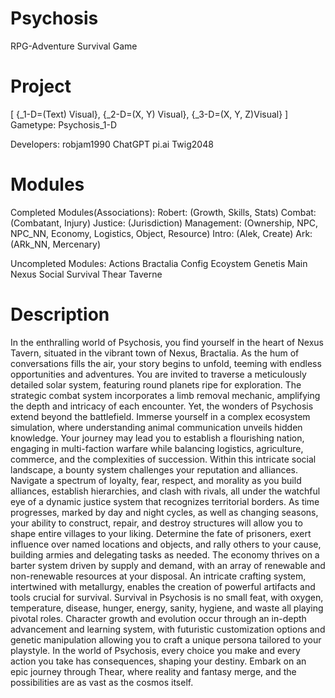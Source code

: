 # Psychosis

RPG-Adventure Survival Game

# Project

[
{_1-D=(Text) Visual},
{_2-D=(X, Y) Visual},
{_3-D=(X, Y, Z)Visual}
]
Gametype: 
	Psychosis_1-D

Developers:
	robjam1990
	ChatGPT
	pi.ai
	Twig2048

# Modules

Completed Modules(Associations):
	Robert: (Growth, Skills, Stats)
	Combat: (Combatant, Injury)
	Justice: (Jurisdiction)
	Management: (Ownership, NPC, NPC_NN, Economy, Logistics, Object, Resource)
	Intro: (Alek, Create)
	Ark: (ARk_NN, Mercenary)

Uncompleted Modules:
	Actions
	Bractalia
	Config
	Ecoystem
	Genetis
	Main
	Nexus
	Social
	Survival
	Thear
	Taverne

 # Description

In the enthralling world of Psychosis, you find yourself in the heart of Nexus Tavern, situated in the vibrant town of Nexus, Bractalia. As the hum of conversations fills the air, your story begins to unfold, teeming with endless opportunities and adventures.
You are invited to traverse a meticulously detailed solar system, featuring round planets ripe for exploration. The strategic combat system incorporates a limb removal mechanic, amplifying the depth and intricacy of each encounter.
Yet, the wonders of Psychosis extend beyond the battlefield. Immerse yourself in a complex ecosystem simulation, where understanding animal communication unveils hidden knowledge. Your journey may lead you to establish a flourishing nation, engaging in multi-faction warfare while balancing logistics, agriculture, commerce, and the complexities of succession.
Within this intricate social landscape, a bounty system challenges your reputation and alliances. Navigate a spectrum of loyalty, fear, respect, and morality as you build alliances, establish hierarchies, and clash with rivals, all under the watchful eye of a dynamic justice system that recognizes territorial borders.
As time progresses, marked by day and night cycles, as well as changing seasons, your ability to construct, repair, and destroy structures will allow you to shape entire villages to your liking. Determine the fate of prisoners, exert influence over named locations and objects, and rally others to your cause, building armies and delegating tasks as needed.
The economy thrives on a barter system driven by supply and demand, with an array of renewable and non-renewable resources at your disposal. An intricate crafting system, intertwined with metallurgy, enables the creation of powerful artifacts and tools crucial for survival.
Survival in Psychosis is no small feat, with oxygen, temperature, disease, hunger, energy, sanity, hygiene, and waste all playing pivotal roles. Character growth and evolution occur through an in-depth advancement and learning system, with futuristic customization options and genetic manipulation allowing you to craft a unique persona tailored to your playstyle.
In the world of Psychosis, every choice you make and every action you take has consequences, shaping your destiny. Embark on an epic journey through Thear, where reality and fantasy merge, and the possibilities are as vast as the cosmos itself.




